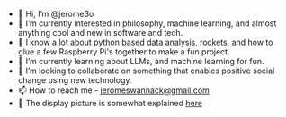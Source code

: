 - 👋 Hi, I’m @jerome3o
- 👀 I’m currently interested in philosophy, machine learning, and almost anything cool and new in software and tech.
- 🧠 I know a lot about python based data analysis, rockets, and how to glue a few Raspberry Pi's together to make a fun project.
- 🌱 I’m currently learning about LLMs, and machine learning for fun.
- 💞️ I’m looking to collaborate on something that enables positive social change using new technology.
- 📫 How to reach me - jeromeswannack@gmail.com
- 🐴 The display picture is somewhat explained [here](https://www.jeromeswannack.com/projects/2022/11/24/stable_diffusion.html)

<!---
jerome3o/jerome3o is a ✨ special ✨ repository because its `README.md` (this file) appears on your GitHub profile.
You can click the Preview link to take a look at your changes.
--->
